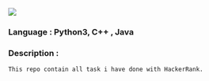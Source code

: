 ![](https://github.com/LOL-32/Hacker-Rank/blob/master/hackerrank_logo.png)

### **Language** : Python3, C++ , Java

### **Description** :
    This repo contain all task i have done with HackerRank.
